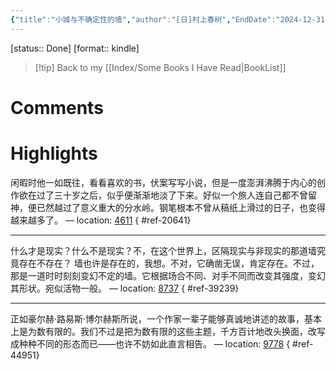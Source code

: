 ```yaml
---
{"title":"小城与不确定性的墙","author":"[日]村上春树","EndDate":"2024-12-31","publisher":"江苏凤凰文艺出版社","dg-publish":true,"permalink":"/BookNotes/小城与不确定性的墙/","dgPassFrontmatter":true,"noteIcon":""}
---
```


[status:: Done]
[format:: kindle]

>[!tip] Back to my [[Index/Some Books I Have Read\|BookList]]

# Comments

# Highlights

闲暇时他一如既往，看看喜欢的书，伏案写写小说，但是一度澎湃沸腾于内心的创作欲在过了三十岁之后，似乎便渐渐地淡了下来。好似一个旅人连自己都不曾留神，便已然越过了意义重大的分水岭。钢笔根本不曾从稿纸上滑过的日子，也变得越来越多了。 — location: [4611]()
{ #ref-20641}


---
什么才是现实？什么不是现实？不，在这个世界上，区隔现实与非现实的那道墙究竟存在不存在？ 墙也许是存在的，我想。不对，它确凿无误，肯定存在。不过，那是一道时时刻刻变幻不定的墙。它根据场合不同、对手不同而改变其强度，变幻其形状。宛似活物一般。 — location: [8737]()
{ #ref-39239}


---
正如豪尔赫·路易斯·博尔赫斯所说，一个作家一辈子能够真诚地讲述的故事，基本上是为数有限的。我们不过是把为数有限的这些主题，千方百计地改头换面，改写成种种不同的形态而已——也许不妨如此直言相告。 — location: [9778]()
{ #ref-44951}

